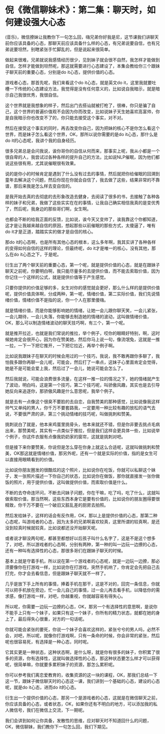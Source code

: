 # 倪《微信聊妹术》：第二集：聊天时，如何建设强大心态

(音乐)，微信撩妹让我教你下一句怎么回，嗨兄弟你好我是尼，这节课我们讲聊天前你应该具备的心态，那聊天前应该具备什么样的心态，有兄弟说要自信，也有兄弟说要坦然，别瞎紧张手忙脚乱的，但是说起来很简单。

做起来很难，兄弟就说我感情经历很少，见到妹子就会很不自然，我怎样才能做到自信，怎样才能做到坦然呢，那这就需要进行心态建设了，本集会教给你三个跟妹子聊天前的重要心态，分别是do it心态，提供价值的心态。

游戏者心态，那首先呢，我们来看这个do it心态，就是英文do it，这里我就要吐槽一下传统的心态建设方法，我觉得是没有任何意义的，比如说自我暗示，就是暗示自己我很优秀，我很自信。

这个世界就是我想象的样子，然后出门去搭讪就被打枪了，很棒，你只是骗了自己，这个世界的普遍价值观不会因为你而改变，比如说妹子天生她喜欢高富帅，你是自我暗示你也改变不了的，你只能去接受这个事实，对不对。

然后在接受这个事实的同时，再去改变你自己，因为把妹的核心不是你怎么看这个世界，而是妹子怎么看这个世界，OK，那所以说你需要的是do it心态，那什么是do it的心态呢，我讲个我的自身经历。

很多兄弟总是会问我说，诶你哥你的自信从何而来，那事实上呢，我从小都是一个很自卑的人，我尝试过各种各样的提升自己的方法，比如说NLP催眠，因为他们都说这些很有用，尤其说催眠很有效果。

说的是你小的时候肯定是遇到了什么没有过去的事情，然后就把你给催眠的回溯到童年去解决这个问题，然后你现在你就会自信了，我去做了这些，结果非常的不靠谱，那后来我是怎么样去变自信的。

是我开始去真的去彻底的去形象改造去健身，去阅读了很多的书，去接触了各种各样的妹子和兄弟，我做了这些实实在在的事情，让我自己确实相信我真的是变优秀了，然后呢，我身边的那些哥们啊，女生啊。

也都会不断的给我正面的反馈，比如说，诶今天又变帅了，诶我靠这个你都知道，这才是让我越来越自信的原因，想起那些以前催眠的那些方式，太傻逼了，唯有do it才是正道，踏踏实实的做才是自信的核心。

那do it的心态啊，也是所有其他心态的根本，这么多年啊，我其实讲了各种各样的变得如何自信的这样的理论，但最终呢，do it才是唯一的核心，没有其他，那么在do it心态之下，于是呢。

衍生出了两个聊天前的重要心态，第一个呢，就是提供价值的心态，就是在跟妹子聊天之前呢，你要明白啊，我只能尽量多的去提供价值，而不能去索取价值，因为你记住一个这样的公式，就是提供价值等于产生感觉。

只要你提供的价值足够的多，女生对你的感觉就会更好，那么什么样的是提供价值呢，提供价值具体啊，分成两种，第一呢，情绪价值，第二实际价值，我们先说情绪价值，情绪价值不是指的说，你一个人在那里傻嗨。

就是情绪价值，而是你能够影响她的情绪，让她一会儿跟你聊天笑，一会儿紧张，一会儿期待，一会儿失落，你能够去制造她的情绪的波动，这叫做情绪价值，OK，那么可以制造情绪波动的聊天技巧啊，有三个，第一个呢。

就是推开拉近，也就是我们常说的推拉，举个例子，哎你的眼睛好特别，啊，这时候她肯定会很开心，因为你在赞美她，然后你马上说一句，像流氓兔，这就是一推一拉，一下一下把它推开，一下把它拉近，再举个例子啊。

比如说我跟妹子在聊天的时候会用过的一个技巧，我说，我不敢再跟你多聊了，我怕我多跟你再聊一会儿呢，可能会，然后打了一串点，这妹子心里面肯定会觉得，她是不是可能会爱上我，然后过了一会儿，她说可能会怎么了。

然后我就说，可能会浪费很多流量，在这样一推一拉的情况之下，她的情绪就产生了波动，明白吗，这是第一个技巧，第二个技巧呢，叫骄傲风趣，其实也是去引导她反向来追逐你，那骄傲风趣是什么意思呢，我举个例子。

就是去有一点像这个很臭不要脸的去自恋，自我赞美的那种感觉，比如说像我这样帅气又单纯的男人，你千万不要套路我，一定要用一种比较有趣的放松的语气去说，不要很严肃的讲，第三个挑动情绪的技巧呢，叫做挑刺和赞美。

挑刺说白了就是，他本来鸡蛋里挑骨头，他本来就还不错，但是你非要去挑点毛病出来，那赞美呢，其实有一点类似于推拉，但是我们这样会更具体一些，比如说举个例子，你这件衣服有点像我奶奶家的窗帘，这就是挑刺对吧。

但是接下来你要赞美，你说但是怎么穿在你身上就这么合适呢，这就叫做挑刺和赞美，OK那这就是情绪价值，那另外呢，还有一个就是实际的价值，指的是女生可以直接用眼睛看到的价值。

比如说你朋友圈发的很酷炫的这个照片，比如说你在吃饭，你就可以私聊这个妹子，发一张照片描述一下你自己的状态，比如说你在做饭，那你就直接发一张你做饭的照片，用于提供价值，这叫做提供价值，而索取价值是什么。

不断的去夺命连环问，不断去问妹子问题，你在干嘛，吃了吗，吃了什么，这就叫做索取价值，那当然啊，这些东西本身它是要有价值的，比如说你的朋友圈得要很精致，你千万不要在一个破旧又脏乱差的厨房去拍照。

然后发给妹子，这样的话会有反作用，OK，那以上是提供价值的心态，那第二种心态呢，叫游戏者的心态，因为太多的兄弟啊喜欢较真，这里所谓的较真啊，是还没到较真时候就较真，比如说都还没开始聊天呢。

或者说才聊没两句呢，都甚至都想好以后孩子叫什么名字了，这是不是这个想多了，对吧，所以游戏者的心态啊，分别有两种，第一种的叫一边玩一边撩的心态，还有一种叫有选择性的心态，那很多哥们在跟妹子聊天的时候。

基本上就是守着手机，所以说在第一个游戏者的心态呢，就是一边玩一边撩，那必须要像你在打游戏一样，比如说你在打游戏，突然手机响了，你肯定会先把自己去打完，你才会去看信息，但是跟妹子聊天就不一样了。

几乎是放下手上所有的事情，捧着手机在那干，这是不对的，回完一条信息，你就可以把手机放在旁边，忙一会儿自己的事情，过一会儿再去看手机，以降低你的需求感，像打游戏一样，对吧，你越重视，你就越容易有得失心。

所以呢，你需要一边玩一边撩的心态，OK，那另一个有选择性的意思啊，是说你不能手上只有一个妹子，如果只有这一个妹子，你所有的精力状态，就都在她的身上了，最后得失心很重，对方的一句话呢。

你就可能会紧张的要死，你说一个妹子会喜欢这样的，紧张兮兮的男人吗，必然不会，对吧，所以呢，就像你打游戏啊，只有一条命的时候，你会非常的紧张，然后呢也很容易死，有选择是一种心态，同时呢。

它其实更是一种状态，这种状态啊，是什么呀，就是你有很多的妹子，你积累了很多的资源，你有选择性，这就叫做选择性的心态，那这种状态要怎么样才可以获得呢，很简单嘛，你就要多累积妹子的资源，那怎么累积呢。

你可以参考我们离恋爱教育的，收集资源的这一块的课程，OK，那我们总结一下这一节，跟妹子微信聊天时的心态这一课，我们讲到一个基础的心态，建设的心态呢，就是do it心态，进而do it的心态。

衍生出一个提供价值的心态，那另一个是游戏者的心态，这就是在微信聊天之前，你应该具备的心态，或者状态，OK，如果你还有不明白的地方，可以添加我的私人微信号，我们在微信上交流，下一期呢。

我们会讲到如何让你具备，发散性的思维，应对聊天时不知道回什么的问题，OK，微信聊妹，我们教你下一句怎么回，我们下期见。

